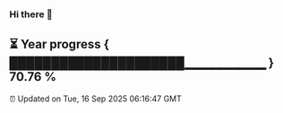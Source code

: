 ### Hi there 👋
⏳ Year progress { █████████████████████▁▁▁▁▁▁▁▁▁ } 70.76 %
---
⏰ Updated on Tue, 16 Sep 2025 06:16:47 GMT

